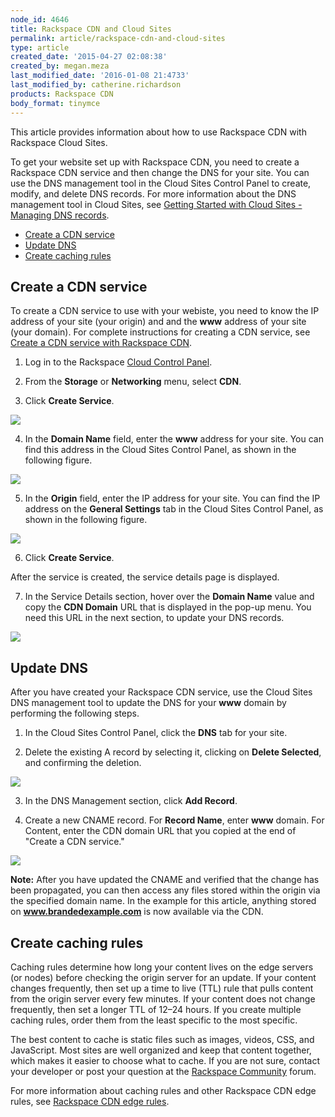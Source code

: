 ```yaml
---
node_id: 4646
title: Rackspace CDN and Cloud Sites
permalink: article/rackspace-cdn-and-cloud-sites
type: article
created_date: '2015-04-27 02:08:38'
created_by: megan.meza
last_modified_date: '2016-01-08 21:4733'
last_modified_by: catherine.richardson
products: Rackspace CDN
body_format: tinymce
---
```


This article provides information about how to use Rackspace CDN with
Rackspace Cloud Sites.

To get your website set up with Rackspace CDN, you need to create a
Rackspace CDN service and then change the DNS for your site. You can use
the DNS management tool in the Cloud Sites Control Panel to create,
modify, and delete DNS records. For more information about the DNS
management tool in Cloud Sites, see [Getting Started with Cloud Sites -
Managing DNS
records](http://www.rackspace.com/knowledge_center/article/getting-started-with-cloud-sites-managing-dns-records).

-   [Create a CDN service](#Create%20a%20CDN%20service)
-   [Update DNS](#Update%20DNS)
-   [Create caching rules](#Create%20caching%20rules)

 

Create a CDN service
--------------------

To create a CDN service to use with your webiste, you need to know the
IP address of your site (your origin) and and the **www** address of
your site (your domain). For complete instructions for creating a CDN
service, see [Create a CDN service with Rackspace
CDN](https://www.rackspace.com/knowledge_center/article/create-a-cdn-service-with-rackspace-cdn).

1. Log in to the Rackspace [Cloud Control
Panel](https://mycloud.rackspace.com).

2. From the **Storage** or **Networking** menu, select  **CDN**.

3. Click **Create Service**.

![](/knowledge_center/sites/default/files/field/image/Screen%20Shot%202015-12-17%20at%209.42.19%20AM.png)

4. In the **Domain Name** field, enter the **www** address for your
site. You can find this address in the Cloud Sites Control Panel, as
shown in the following figure.

![](/knowledge_center/sites/default/files/field/image/Screen%20Shot%202015-09-16%20at%204.05.52%20PM.png)

 

5. In the **Origin** field, enter the IP address for your site. You can
find the IP address on the **General Settings** tab in the Cloud Sites
Control Panel, as shown in the following figure.

![](/knowledge_center/sites/default/files/field/image/Screen%20Shot%202015-09-16%20at%204.14.51%20PM.png)

 

6. Click **Create Service**.

After the service is created, the service details page is displayed.

7. In the Service Details section, hover over the **Domain Name** value
and copy the **CDN Domain** URL that is displayed in the pop-up menu.
You need this URL in the next section, to update your DNS records.

![](/knowledge_center/sites/default/files/field/image/Screen%20Shot%202015-09-16%20at%204.21.48%20PM.png)

 

Update DNS
----------

After you have created your Rackspace CDN service, use the Cloud Sites
DNS management tool to update the DNS for your **www** domain by
performing the following steps.

1. In the Cloud Sites Control Panel, click the **DNS** tab for your
site.

2. Delete the existing A record by selecting it, clicking on **Delete
Selected**, and confirming the deletion.

![](/knowledge_center/sites/default/files/field/image/Screen%20Shot%202015-09-17%20at%202.31.45%20PM.png)

 

3. In the DNS Management section, click **Add Record**.

4. Create a new CNAME record. For **Record Name**, enter **www**
domain. For Content, enter the CDN domain URL that you copied at the end
of "Create a CDN service."

![](/knowledge_center/sites/default/files/field/image/Screen%20Shot%202015-09-16%20at%204.37.58%20PM.png)
 

**Note:** After you have updated the CNAME and verified that the change
has been propagated, you can then access any files stored within the
origin via the specified domain name. In the example for this article,
anything stored on **www.brandedexample.com** is now available via the
CDN.

 

**Create caching rules**
------------------------

Caching rules determine how long your content lives on the edge servers
(or nodes) before checking the origin server for an update. If your
content changes frequently, then set up a time to live (TTL) rule that
pulls content from the origin server every few minutes. If your content
does not change frequently, then set a longer TTL of 12&ndash;24 hours. If you
create multiple caching rules, order them from the least specific to the
most specific.

The best content to cache is static files such as images, videos, CSS,
and JavaScript. Most sites are well organized and keep that content
together, which makes it easier to choose what to cache. If you are not
sure, contact your developer or post your question at the [Rackspace
Community](https://community.rackspace.com/) forum.

For more information about caching rules and other Rackspace CDN edge
rules, see [Rackspace CDN edge
rules](https://www.rackspace.com/knowledge_center/article/rackspace-cdn-edge-rules).

 

 

 

 

 

